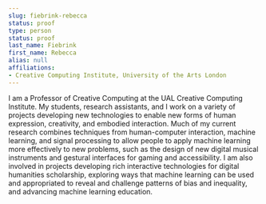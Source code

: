```yaml
---
slug: fiebrink-rebecca
status: proof
type: person
status: proof
last_name: Fiebrink
first_name: Rebecca
alias: null
affiliations:
- Creative Computing Institute, University of the Arts London
---
```


I am a Professor of Creative Computing at the UAL Creative Computing Institute. My students, research assistants, and I work on a variety of projects developing new technologies to enable new forms of human expression, creativity, and embodied interaction. Much of my current research combines techniques from human-computer interaction, machine learning, and signal processing to allow people to apply machine learning more effectively to new problems, such as the design of new digital musical instruments and gestural interfaces for gaming and accessibility. I am also involved in projects developing rich interactive technologies for digital humanities scholarship, exploring ways that machine learning can be used and appropriated to reveal and challenge patterns of bias and inequality, and advancing machine learning education.
